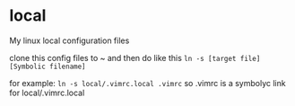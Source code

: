 # local
My linux local configuration files

clone this config files to ~
and then do like this `ln -s [target file] [Symbolic filename]`

for example:
`ln -s local/.vimrc.local .vimrc`
so .vimrc is a symbolyc link for local/.vimrc.local
